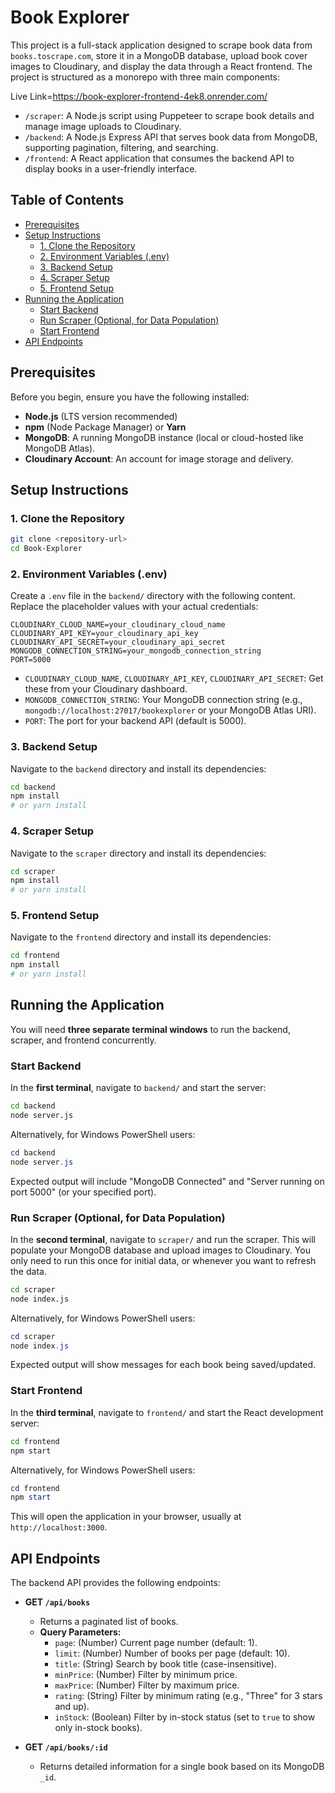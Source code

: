 # Book Explorer

This project is a full-stack application designed to scrape book data from `books.toscrape.com`, store it in a MongoDB database, upload book cover images to Cloudinary, and display the data through a React frontend. The project is structured as a monorepo with three main components:

Live Link=https://book-explorer-frontend-4ek8.onrender.com/

-   `/scraper`: A Node.js script using Puppeteer to scrape book details and manage image uploads to Cloudinary.
-   `/backend`: A Node.js Express API that serves book data from MongoDB, supporting pagination, filtering, and searching.
-   `/frontend`: A React application that consumes the backend API to display books in a user-friendly interface.

## Table of Contents

-   [Prerequisites](#prerequisites)
-   [Setup Instructions](#setup-instructions)
    -   [1. Clone the Repository](#1-clone-the-repository)
    -   [2. Environment Variables (.env)](#2-environment-variables-env)
    -   [3. Backend Setup](#3-backend-setup)
    -   [4. Scraper Setup](#4-scraper-setup)
    -   [5. Frontend Setup](#5-frontend-setup)
-   [Running the Application](#running-the-application)
    -   [Start Backend](#start-backend)
    -   [Run Scraper (Optional, for Data Population)](#run-scraper-optional-for-data-population)
    -   [Start Frontend](#start-frontend)
-   [API Endpoints](#api-endpoints)

## Prerequisites

Before you begin, ensure you have the following installed:

-   **Node.js** (LTS version recommended)
-   **npm** (Node Package Manager) or **Yarn**
-   **MongoDB**: A running MongoDB instance (local or cloud-hosted like MongoDB Atlas).
-   **Cloudinary Account**: An account for image storage and delivery.

## Setup Instructions

### 1. Clone the Repository

```bash
git clone <repository-url>
cd Book-Explorer
```

### 2. Environment Variables (.env)

Create a `.env` file in the `backend/` directory with the following content. Replace the placeholder values with your actual credentials:

```env
CLOUDINARY_CLOUD_NAME=your_cloudinary_cloud_name
CLOUDINARY_API_KEY=your_cloudinary_api_key
CLOUDINARY_API_SECRET=your_cloudinary_api_secret
MONGODB_CONNECTION_STRING=your_mongodb_connection_string
PORT=5000
```

-   `CLOUDINARY_CLOUD_NAME`, `CLOUDINARY_API_KEY`, `CLOUDINARY_API_SECRET`: Get these from your Cloudinary dashboard.
-   `MONGODB_CONNECTION_STRING`: Your MongoDB connection string (e.g., `mongodb://localhost:27017/bookexplorer` or your MongoDB Atlas URI).
-   `PORT`: The port for your backend API (default is 5000).

### 3. Backend Setup

Navigate to the `backend` directory and install its dependencies:

```bash
cd backend
npm install
# or yarn install
```

### 4. Scraper Setup

Navigate to the `scraper` directory and install its dependencies:

```bash
cd scraper
npm install
# or yarn install
```

### 5. Frontend Setup

Navigate to the `frontend` directory and install its dependencies:

```bash
cd frontend
npm install
# or yarn install
```

## Running the Application

You will need **three separate terminal windows** to run the backend, scraper, and frontend concurrently.

### Start Backend

In the **first terminal**, navigate to `backend/` and start the server:

```bash
cd backend
node server.js
```

Alternatively, for Windows PowerShell users:

```powershell
cd backend
node server.js
```

Expected output will include "MongoDB Connected" and "Server running on port 5000" (or your specified port).

### Run Scraper (Optional, for Data Population)

In the **second terminal**, navigate to `scraper/` and run the scraper. This will populate your MongoDB database and upload images to Cloudinary. You only need to run this once for initial data, or whenever you want to refresh the data.

```bash
cd scraper
node index.js
```

Alternatively, for Windows PowerShell users:

```powershell
cd scraper
node index.js
```

Expected output will show messages for each book being saved/updated.

### Start Frontend

In the **third terminal**, navigate to `frontend/` and start the React development server:

```bash
cd frontend
npm start
```

Alternatively, for Windows PowerShell users:

```powershell
cd frontend
npm start
```

This will open the application in your browser, usually at `http://localhost:3000`.

## API Endpoints

The backend API provides the following endpoints:

-   **GET `/api/books`**
    -   Returns a paginated list of books.
    -   **Query Parameters:**
        -   `page`: (Number) Current page number (default: 1).
        -   `limit`: (Number) Number of books per page (default: 10).
        -   `title`: (String) Search by book title (case-insensitive).
        -   `minPrice`: (Number) Filter by minimum price.
        -   `maxPrice`: (Number) Filter by maximum price.
        -   `rating`: (String) Filter by minimum rating (e.g., "Three" for 3 stars and up).
        -   `inStock`: (Boolean) Filter by in-stock status (set to `true` to show only in-stock books).

-   **GET `/api/books/:id`**
    -   Returns detailed information for a single book based on its MongoDB `_id`.
